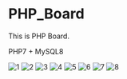 # PHP_Board

This is PHP Board.

PHP7 + MySQL8


![1](https://user-images.githubusercontent.com/43161094/55966565-9f1ead80-5cb3-11e9-95cd-e752409679b4.jpg)
![2](https://user-images.githubusercontent.com/43161094/55966566-9fb74400-5cb3-11e9-9744-34ab204eaf4b.jpg)
![3](https://user-images.githubusercontent.com/43161094/55966569-a04fda80-5cb3-11e9-8870-17a22bb177cf.jpg)
![4](https://user-images.githubusercontent.com/43161094/55966570-a04fda80-5cb3-11e9-9cfe-629a0ec7169f.jpg)
![5](https://user-images.githubusercontent.com/43161094/55966571-a04fda80-5cb3-11e9-93d3-0f28518cc03d.jpg)
![6](https://user-images.githubusercontent.com/43161094/55966572-a04fda80-5cb3-11e9-9523-166337c10198.jpg)
![7](https://user-images.githubusercontent.com/43161094/55966573-a0e87100-5cb3-11e9-8388-830d52f96f65.jpg)
![8](https://user-images.githubusercontent.com/43161094/55966574-a0e87100-5cb3-11e9-839c-f4eda6f4dd7a.jpg)
